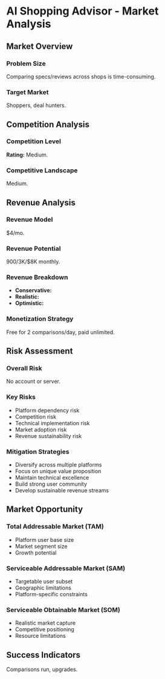 # AI Shopping Advisor - Market Analysis

## Market Overview

### Problem Size
Comparing specs/reviews across shops is time-consuming.

### Target Market
Shoppers, deal hunters.

## Competition Analysis

### Competition Level
**Rating:** Medium.

### Competitive Landscape
Medium.

## Revenue Analysis

### Revenue Model
$4/mo.

### Revenue Potential
$900/$3K/$8K monthly.

### Revenue Breakdown
- **Conservative:** 
- **Realistic:** 
- **Optimistic:** 

### Monetization Strategy
Free for 2 comparisons/day, paid unlimited.

## Risk Assessment

### Overall Risk
No account or server.

### Key Risks
- Platform dependency risk
- Competition risk
- Technical implementation risk
- Market adoption risk
- Revenue sustainability risk

### Mitigation Strategies
- Diversify across multiple platforms
- Focus on unique value proposition
- Maintain technical excellence
- Build strong user community
- Develop sustainable revenue streams

## Market Opportunity

### Total Addressable Market (TAM)
- Platform user base size
- Market segment size
- Growth potential

### Serviceable Addressable Market (SAM)
- Targetable user subset
- Geographic limitations
- Platform-specific constraints

### Serviceable Obtainable Market (SOM)
- Realistic market capture
- Competitive positioning
- Resource limitations

## Success Indicators
Comparisons run, upgrades.
